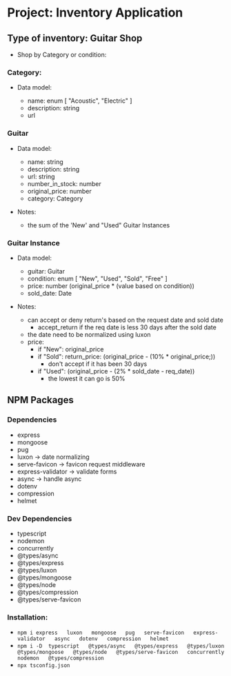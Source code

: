# Project: Inventory Application

## Type of inventory: Guitar Shop

<!-- TODO: I need to look for some sample data -->

- Shop by Category or condition:

### Category:

- Data model:

  - name: enum [ "Acoustic", "Electric" ]
  - description: string
  - url

### Guitar

- Data model:

  - name: string
  - description: string
  - url: string
  - number_in_stock: number
  - original_price: number
  - category: Category

- Notes:

  - the sum of the 'New' and "Used" Guitar Instances

### Guitar Instance

- Data model:

  - guitar: Guitar
  - condition: enum [ "New", "Used", "Sold", "Free" ]
  - price: number (original_price \* (value based on condition))
  - sold_date: Date

- Notes:

  - can accept or deny return's based on the request date and sold date
    - accept_return if the req date is less 30 days after the sold date
  - the date need to be normalized using luxon
  - price:
    - if "New": original_price
    - if "Sold": return_price: (original_price - (10% \* original_price;))
      - don't accept if it has been 30 days
    - if "Used": (original_price - (2% \* sold_date - req_date))
      - the lowest it can go is 50%

## NPM Packages

### Dependencies

  - express
  - mongoose
  - pug
  - luxon -> date normalizing
  - serve-favicon -> favicon request middleware
  - express-validator -> validate forms
  - async -> handle async
  - dotenv
  - compression
  - helmet

### Dev Dependencies

  - typescript
  - nodemon
  - concurrently
  - @types/async
  - @types/express
  - @types/luxon
  - @types/mongoose
  - @types/node
  - @types/compression
  - @types/serve-favicon

### Installation:

  - `npm i express   luxon   mongoose   pug   serve-favicon   express-validator   async   dotenv   compression   helmet`
  - `npm i -D  typescript   @types/async   @types/express   @types/luxon   @types/mongoose   @types/node   @types/serve-favicon   concurrently   nodemon   @types/compression`
  - `npx tsconfig.json`

